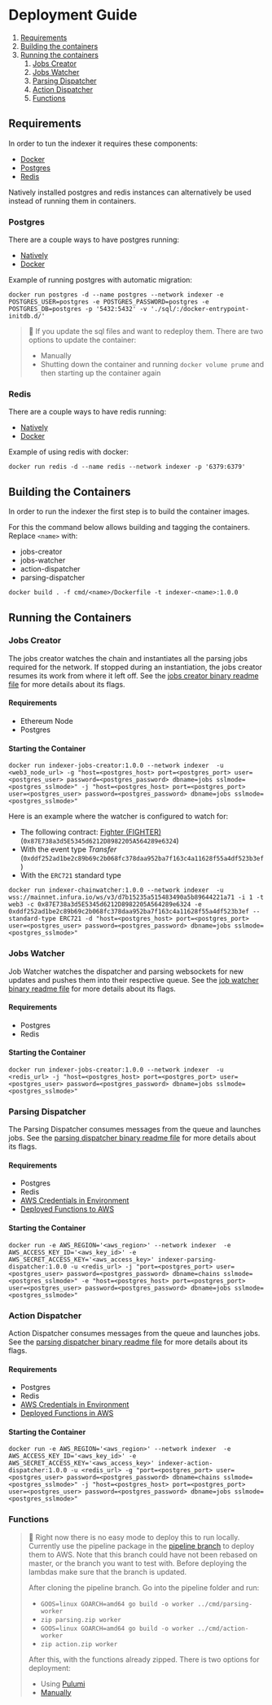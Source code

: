 # Deployment Guide

1. [Requirements](#requirements)
2. [Building the containers](#building-the-containers)
3. [Running the containers](#running-the-containers)
    1. [Jobs Creator](#jobs-creator)
    2. [Jobs Watcher](#jobs-watcher)
    3. [Parsing Dispatcher](#parsing-dispatcher)
    4. [Action Dispatcher](#action-dispatcher)
    5. [Functions](#functions)

## Requirements

In order to tun the indexer it requires these components:

* [Docker](https://docs.docker.com/get-docker/)
* [Postgres](#postgres)
* [Redis](#redis)

Natively installed postgres and redis instances can alternatively be used instead of running them in containers.

### Postgres

There are a couple ways to have postgres running:

* [Natively](https://www.postgresql.org/download/)
* [Docker](https://hub.docker.com/_/postgres)

Example of running postgres with automatic migration:

```console
docker run postgres -d --name postgres --network indexer -e POSTGRES_USER=postgres -e POSTGRES_PASSWORD=postgres -e POSTGRES_DB=postgres -p '5432:5432' -v './sql/:/docker-entrypoint-initdb.d/'
```

> 🚧
> If you update the sql files and want to redeploy them.
> There are two options to update the container:
> * Manually
> * Shutting down the container and running `docker volume prume` and then starting up the container again

### Redis

There are a couple ways to have redis running:

* [Natively](https://redis.io/docs/getting-started/installation/)
* [Docker](https://hub.docker.com/_/redis)

Example of using redis with docker:

```console
docker run redis -d --name redis --network indexer -p '6379:6379'
```

## Building the Containers

In order to run the indexer the first step is to build the container images.

For this the command below allows building and tagging the containers. Replace `<name>` with:

* jobs-creator
* jobs-watcher
* action-dispatcher
* parsing-dispatcher

```console
docker build . -f cmd/<name>/Dockerfile -t indexer-<name>:1.0.0
```

## Running the Containers

### Jobs Creator

The jobs creator watches the chain and instantiates all the parsing jobs required for the network.
If stopped during an instantiation, the jobs creator resumes its work from where it left off.
See the [jobs creator binary readme file](cmd/jobs-creator/README.md) for more details about its flags.

#### Requirements

* Ethereum Node
* Postgres

#### Starting the Container

```console
docker run indexer-jobs-creator:1.0.0 --network indexer  -u <web3_node_url> -g "host=<postgres_host> port=<postgres_port> user=<postgres_user> password=<postgres_password> dbname=jobs sslmode=<postgres_sslmode>" -j "host=<postgres_host> port=<postgres_port> user=<postgres_user> password=<postgres_password> dbname=jobs sslmode=<postgres_sslmode>"
```

Here is an example where the watcher is configured to watch for:

* The following contract: [Fighter (FIGHTER)](https://etherscan.io/address/0x87E738a3d5E5345d6212D8982205A564289e6324) (`0x87E738a3d5E5345d6212D8982205A564289e6324`)
* With the event type _Transfer_ (`0xddf252ad1be2c89b69c2b068fc378daa952ba7f163c4a11628f55a4df523b3ef`)
* With the `ERC721` standard type

```console
docker run indexer-chainwatcher:1.0.0 --network indexer  -u wss://mainnet.infura.io/ws/v3/d7b15235a515483490a5b89644221a71 -i 1 -t web3 -c 0x87E738a3d5E5345d6212D8982205A564289e6324 -e 0xddf252ad1be2c89b69c2b068fc378daa952ba7f163c4a11628f55a4df523b3ef --standard-type ERC721 -d "host=<postgres_host> port=<postgres_port> user=<postgres_user> password=<postgres_password> dbname=jobs sslmode=<postgres_sslmode>"
```

### Jobs Watcher

Job Watcher watches the dispatcher and parsing websockets for new updates and pushes them into their respective queue.
See the [job watcher binary readme file](cmd/jobs-watcher/README.md) for more details about its flags.

#### Requirements

* Postgres
* Redis

#### Starting the Container

```console
docker run indexer-jobs-creator:1.0.0 --network indexer  -u <redis_url> -j "host=<postgres_host> port=<postgres_port> user=<postgres_user> password=<postgres_password> dbname=jobs sslmode=<postgres_sslmode>"
```

### Parsing Dispatcher

The Parsing Dispatcher consumes messages from the queue and launches jobs.
See the [parsing dispatcher binary readme file](cmd/parsing-dispatcher/README.md) for more details about its flags.

#### Requirements

* Postgres
* Redis
* [AWS Credentials in Environment](https://docs.aws.amazon.com/cli/latest/userguide/cli-configure-envvars.html)
* [Deployed Functions to AWS](#functions)

#### Starting the Container

```console
docker run -e AWS_REGION='<aws_region>' --network indexer  -e AWS_ACCESS_KEY_ID='<aws_key_id>' -e AWS_SECRET_ACCESS_KEY='<aws_access_key>' indexer-parsing-dispatcher:1.0.0 -u <redis_url> -j "port=<postgres_port> user=<postgres_user> password=<postgres_password> dbname=chains sslmode=<postgres_sslmode>" -e "host=<postgres_host> port=<postgres_port> user=<postgres_user> password=<postgres_password> dbname=jobs sslmode=<postgres_sslmode>"
```

### Action Dispatcher

Action Dispatcher consumes messages from the queue and launches jobs.
See the [parsing dispatcher binary readme file](cmd/parsing-dispatcher/README.md) for more details about its flags.

#### Requirements

* Postgres
* Redis
* [AWS Credentials in Environment](https://docs.aws.amazon.com/cli/latest/userguide/cli-configure-envvars.html)
* [Deployed Functions in AWS](#functions)

#### Starting the Container

```console
docker run -e AWS_REGION='<aws_region>' --network indexer  -e AWS_ACCESS_KEY_ID='<aws_key_id>' -e AWS_SECRET_ACCESS_KEY='<aws_access_key>' indexer-action-dispatcher:1.0.0 -u <redis_url> -g "port=<postgres_port> user=<postgres_user> password=<postgres_password> dbname=chains sslmode=<postgres_sslmode>" -j "host=<postgres_host> port=<postgres_port> user=<postgres_user> password=<postgres_password> dbname=jobs sslmode=<postgres_sslmode>"
```

### Functions

> 🚧
> Right now there is no easy mode to deploy this to run locally.
> Currently use the pipeline package in the [pipeline branch](https://github.com/NFT-com/indexer/tree/pipeline) to deploy them to AWS.
> Note that this branch could have not been rebased on master, or the branch you want to test with.
> Before deploying the lambdas make sure that the branch is updated.
>
> After cloning the pipeline branch.
> Go into the pipeline folder and run:
>
> * ` GOOS=linux GOARCH=amd64 go build -o worker ../cmd/parsing-worker `
> * ` zip parsing.zip worker `
> * ` GOOS=linux GOARCH=amd64 go build -o worker ../cmd/action-worker `
> * ` zip action.zip worker `
>
> After this, with the functions already zipped.
> There is two options for deployment:
>
> * Using [Pulumi](https://www.pulumi.com/)
> * [Manually](https://docs.aws.amazon.com/lambda/latest/dg/gettingstarted-package.html)
> 